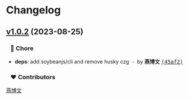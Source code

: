 # Changelog


## [v1.0.2](https://github.com/yanbowe/taro-vue3-pinia/compare/v1.0.1...v1.0.2) (2023-08-25)

### &nbsp;&nbsp;&nbsp;🏡 Chore

- **deps**: add soybeanjs/cli and remove husky czg &nbsp;-&nbsp; by **燕博文** [<samp>(45af2)</samp>](https://github.com/yanbowe/taro-vue3-pinia/commit/45af248)

### &nbsp;&nbsp;&nbsp;❤️ Contributors


[燕博文](mailto:349952469@qq.com)



